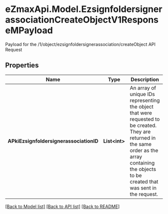 # eZmaxApi.Model.EzsignfoldersignerassociationCreateObjectV1ResponseMPayload
Payload for the /1/object/ezsignfoldersignerassociation/createObject API Request

## Properties

Name | Type | Description | Notes
------------ | ------------- | ------------- | -------------
**APkiEzsignfoldersignerassociationID** | **List&lt;int&gt;** | An array of unique IDs representing the object that were requested to be created.  They are returned in the same order as the array containing the objects to be created that was sent in the request. | 

[[Back to Model list]](../README.md#documentation-for-models) [[Back to API list]](../README.md#documentation-for-api-endpoints) [[Back to README]](../README.md)

